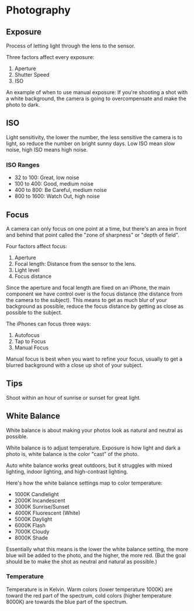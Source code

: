 # Photography

## Exposure

Process of letting light through the lens to the sensor.

Three factors affect every exposure:

1. Aperture
2. Shutter Speed
3. ISO

An example of when to use manual exposure: If you're shooting a shot with a white background, the camera is going to overcompensate and make the photo to dark.

## ISO

Light sensitivity, the lower the number, the less sensitive the camera is to light, so reduce the number on bright sunny days. Low ISO mean slow noise, high ISO means high noise.

### ISO Ranges

- 32 to 100: Great, low noise
- 100 to 400: Good, medium noise
- 400 to 800: Be Careful, medium noise
- 800 to 1600: Watch Out, high noise

## Focus

A camera can only focus on one point at a time, but there's an area in front and behind that point called the "zone of sharpness" or "depth of field".

Four factors affect focus:

1. Aperture
2. Focal length: Distance from the sensor to the lens.
3. Light level
4. Focus distance

Since the aperture and focal length are fixed on an iPhone, the main component we have control over is the focus distance (the distance from the camera to the subject). This means to get as much blur of your background as possible, reduce the focus distance by getting as close as possible to the subject.

The iPhones can focus three ways:

1. Autofocus
2. Tap to Focus
3. Manual Focus

Manual focus is best when you want to refine your focus, usually to get a blurred background with a close up shot of your subject.

## Tips

Shoot within an hour of sunrise or sunset for great light.

## White Balance

White balance is about making your photos look as natural and neutral as possible.

White balance is to adjust temperature. Exposure is how light and dark a photo is, white balance is the color "cast" of the photo.

Auto white balance works great outdoors, but it struggles with mixed lighting, indoor lighting, and high-contrast lighting.

Here's how the white balance settings map to color temperature:

- 1000K Candlelight
- 2000K Incandescent
- 3000K Sunrise/Sunset
- 4000K Fluorescent (White)
- 5000K Daylight
- 6000K Flash
- 7000K Cloudy
- 8000K Shade

Essentially what this means is the lower the white balance setting, the more blue will be added to the photo, and the higher, the more red. (But the goal should be to make the shot as neutral and natural as possible.)

### Temperature

Temperature is in Kelvin. Warm colors (lower temperature 1000K) are toward the red part of the spectrum, cold colors (higher temperature 8000K) are towards the blue part of the spectrum.
